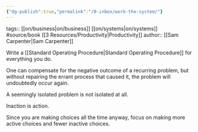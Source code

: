 ```yaml
---
{"dg-publish":true,"permalink":"/0-inbox/work-the-system/"}
---
```



tags:: [[on/business\|on/business]] [[on/systems\|on/systems]] #source/book [[3 Resources/Productivity\|Productivity]] 
author:: [[Sam Carpenter\|Sam Carpenter]]

Write a [[Standard Operating Procedure\|Standard Operating Procedure]] for everything you do.

One can compensate for the negative outcome of a recurring problem, but without repairing the errant process that caused it, the problem will undoubtedly occur again.

A seemingly isolated problem is not isolated at all.

Inaction is action.

Since you are making choices all the time anyway, focus on making more active choices and fewer inactive choices.